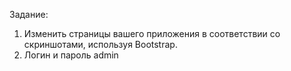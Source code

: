 Задание:
1. Изменить страницы вашего приложения в соответствии со скриншотами, используя Bootstrap. 
2. Логин и пароль admin